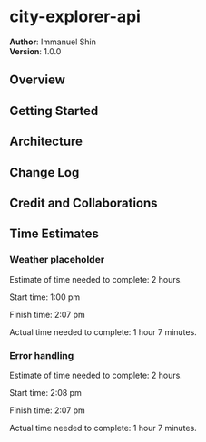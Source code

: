 # city-explorer-api

**Author**: Immanuel Shin  
**Version**: 1.0.0

## Overview
<!-- Provide a high level overview of what this application is and why you are building it, beyond the fact that it's an assignment for this class. (i.e. What's your problem domain?) -->

## Getting Started
<!-- What are the steps that a user must take in order to build this app on their own machine and get it running? -->

## Architecture
<!-- Provide a detailed description of the application design. What technologies (languages, libraries, etc) you're using, and any other relevant design information. -->

## Change Log
<!-- Use this area to document the iterative changes made to your application as each feature is successfully implemented. Use time stamps. Here's an example:

01-01-2001 4:59pm - Application now has a fully-functional express server, with a GET route for the location resource. -->

## Credit and Collaborations
<!-- Give credit (and a link) to other people or resources that helped you build this application. -->

## Time Estimates

### Weather placeholder

Estimate of time needed to complete: 2 hours.

Start time: 1:00 pm

Finish time: 2:07 pm

Actual time needed to complete: 1 hour 7 minutes.

### Error handling
Estimate of time needed to complete: 2 hours.

Start time: 2:08 pm

Finish time: 2:07 pm

Actual time needed to complete: 1 hour 7 minutes.